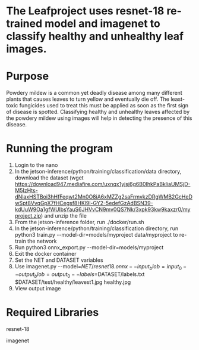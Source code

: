 # The Leafproject uses resnet-18 re-trained model and imagenet to classify healthy and unhealthy leaf images. 

# Purpose
Powdery mildew is a common yet deadly disease among many different plants that causes leaves to turn yellow and eventually die off. The least-toxic fungicides used to treat this must be applied as soon as the first sign of disease is spotted. Classifying healthy and unhealthy leaves affected by the powdery mildew using images will help in detecting the presence of this disease.

# Running the program
1. Login to the nano
2. In the jetson-inference/python/training/classification/data directory, download the dataset (wget https://download947.mediafire.com/uxnqx1yjsj6g6B0IhkPaBkliaUMSjD-M5IzHts-dNlaxHSTBoi3hHfFeqwt2Mn0O8iA6xMZZg2saFrmvkzDRgWMB2GcHeDwSpt8VvqGpX7fHCegsf8HKl9l-GY2-5edefGzAdBSN39-kdUuW9Oa1gfWUlbsYauS6JHVvCN9mv0QS7Nk/3xpk93kw9kaxzr0/myproject.zip) and unzip the file
3. From the jetson-inference folder, run ./docker/run.sh
4. In the jetson-inference/python/training/classification directory, run python3 train.py --model-dir=models/myproject data/myproject to re-train the network
5. Run python3 onnx_export.py --model-dir=models/myproject
6. Exit the docker container
7. Set the NET and DATASET variables
8. Use imagenet.py --model=$NET/resnet18.onnx --input_blob=input_0 --output_blob=output_0 --labels=$DATASET/labels.txt $DATASET/test/healthy/leavest1.jpg healthy.jpg
9. View output image

# Required Libraries
resnet-18

imagenet
